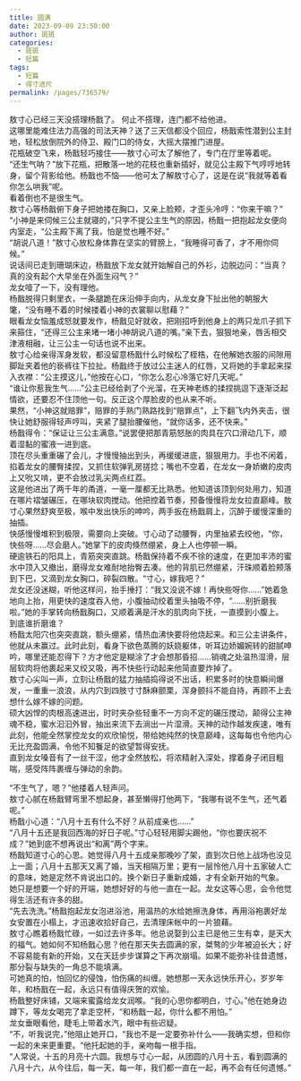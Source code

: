 ```yaml
---
title: 圆满
date: 2023-09-09 23:50:00
author: 斑斑
categories: 
  - 斑斑
  - 短篇
tags: 
  - 短篇
  - 得寸进尺
permalink: /pages/736579/
---
```


敖寸心已经三天没搭理杨戬了。<!-- more -->
何止不搭理，连门都不给他进。  
这哪里能难住法力高强的司法天神？送了三天信都没个回应，杨戬索性潜到公主封地，轻松放倒院外的侍卫、殿门口的侍女，大摇大摆推门进屋。  
花瓶破空飞来，杨戬轻巧接住——敖寸心可太了解他了，专门在厅里等着呢。  
“还生气呐？”放下花瓶，把散落一地的花枝也重新插好，就见公主殿下气哼哼地转身，留个背影给他。杨戬也不恼——他可太了解敖寸心了，这是在说“我就等着看你怎么哄我”呢。  
看着倒也不是很生气。  
敖寸心等杨戬俯下身子把她搂在胸口，又亲上脸颊，才歪头冷哼：“你来干嘛？”  
“小神是来伺候三公主就寝的，”只字不提公主生气的原因，杨戬一把抱起龙女便向内室走，“公主殿下离了我，怕是觉也睡不好。”  
“胡说八道！”敖寸心放松身体靠在坚实的臂膀上，“我睡得可香了，才不用你伺候。”  
说话间已走到珊瑚床边，杨戬放下龙女就开始解自己的外衫，边脱边问：“当真？真的没有起个大早坐在外面生闷气？”  
龙女噎了一下，没有理他。  
杨戬脱得只剩里衣，一条腿跪在床沿伸手向内，从龙女身下扯出他的朝服大氅，“没有睡不着的时候搂着小神的衣裳聊以慰藉？”  
眼看龙女恼羞成怒就要发作，杨戬见好就收，把刚招呼到他身上的两只龙爪子抓下来箍住，“还得三公主来堵一堵小神胡说八道的嘴。”亲下去，狠狠地亲，唇舌相交津液相融，让三公主一句话也说不出来。  
敖寸心给亲得浑身发软，都没留意杨戬什么时候松了桎梏，在他解她衣服的间隙用脚趾夹着他的亵裤往下拉扯。杨戬终于放过公主迷人的红唇，又将她的手拿起来探入衣襟：“公主摸这儿，”他按在心口，“你怎么忍心冷落它好几天呢。”  
“谁让你惹我生气……”公主已经给剥了个光溜，在天神老练的揉捏挑逗下逐渐泛起情欲，还要忍不住顶他一句。反正这个厚脸皮的也从来不听。  
果然，“小神这就赔罪”，赔罪的手熟门熟路找到“赔罪点”，上下翻飞内外夹击，很快让她舒服得轻声哼叫，夹紧了腿抬腰催他，“就你话多，还不快来。”  
杨戬得令：“保证让三公主满意。”说罢便把那青筋怒胀的肉具在穴口滑动几下，顺着湿黏的蜜液一进到底。  
顶在尽头重重碾了会儿，才慢慢抽出到头，再缓缓进底，狠狠用力。手也不闲着，掐着龙女的腰臀揉捏，又抓住软弹乳房搓捻；嘴也不空着，在龙女一身娇嫩的皮肉上又吮又啃，更不会放过乳尖两点红荔。  
这是他进出了两千年的甬道，一毫一厘都无比熟悉。他知道该顶到何处用力，知道在哪片褶皱碾压，在哪块软肉搅动。他把控着节奏，预备慢慢将龙女拉直巅峰。敖寸心果然舒爽至极，喉中发出快乐的呻吟，两手扳在杨戬肩上，沉醉于缓慢深重的抽插。  
快感慢慢堆积到极限，需要向上突破。寸心动了动腰臀，内里抽紧去绞他，“你，快些呀……尽会磨人。”她掌下的皮肉倏然绷紧，身上人也停顿一瞬。  
硬逾铁石的阳具上，青筋突突直跳。杨戬保持着不疾不徐的速度，在更加丰沛的蜜水中顶入又撤出，磨得龙女难耐地抬臀去凑。他的背肌已然绷紧，汗珠顺着脸颊落到下巴，又滴到龙女胸口，碎裂四散。“寸心，嫁我吧？”  
龙女还没迷糊，听他这样问，抬手捶打：“我又没说不嫁！再快些呀你……”她着急地向上抬，用更快的速度吞入他，小腹抽动绞着里头抽吸不停，“……别折磨我啦。”她的手掌转向杨戬胸口，又顺着满是汗水的肌肉向下抚，一直摸到小腹上。  
到底谁折磨谁？  
杨戬太阳穴也突突直跳，额头绷紧，情热血沸快要将他烧起来。和三公主讲条件，他就从未赢过。此时此刻，看身下欲色蒸腾的妖娆躯体，听耳边娇媚婉转的甜腻呻吟，哪里还能忍得下？方才他定是糊涂了才会想那昏招……销魂之处温热湿滑，层层软肉将他裹起来又绞又吸，再不快些行动起来他简直要炸掉了。  
敖寸心尖叫一声，立刻让杨戬的猛力抽插捣得说不出话，积累多时的快意瞬间爆发，一重重一浪浪，从内穴到四肢寸寸酥麻颤栗，浑身颤抖不能自持，再顾不上去想什么嫁不嫁的问题。  
硕大凶悍的肉根高速进出，时时夹杂些轻重不一方向不定的碾压搅动，颠得公主神魂不稳，蜜水汩汩外冒，抽出来流下去淌出一片湿滑。天神的动作越发疾速，唯有此刻，他能全然掌控龙女的欢欣愉悦，带给她纯然的快意巅峰，这每每也令他内心无比充盈圆满，令他不知餮足的欲望暂得安抚。  
直到龙女嗓音有了一丝干涩，他才全然放松，将浓精射入深处，撑着身子闭目粗喘，感受阵阵裹缠与弹动的余韵。

“不生气了，嗯？”他搂着人轻声问。  
敖寸心腻在杨戬臂弯里不想起身，甚至懒得打他两下，“我哪有说不生气，还气着呢。”  
杨戬小心道：“八月十五有什么不好？从前成亲也……”  
“八月十五还是我回西海的好日子呢。”寸心轻轻用脚尖踢他，“你也要庆祝不成？”她到底不想再说出“和离”两个字来。  
杨戬知道寸心的心思。她觉得八月十五成亲那晚吵了架，直到次日他上战场也没见上一面；八月十五那天又离了婚，当天相隔万里；更有一层怜他八月十五家破人亡的意味，她是定然不肯说出口的。换个新日子重新成婚，才有全新开始的气象。  
她只是想要一个好的开端，她想好好的与他一直在一起。龙女这等心思，会令他觉得生活还有许多的甜。  
“先去洗洗。”杨戬抱起龙女泡进浴池，用温热的水给她擦洗身体，再用浴袍裹好龙女安置在小榻上，才迅速收拾好自己，去清理床帐中的一片狼藉。  
敖寸心瞧着杨戬忙碌，一如过去许多年。他总说娶到公主已是他三生有幸，是天大的福气。她如何不知杨戬心思？他在那天失去圆满的家，桀骜的少年被迫长大；好不容易能有新的开始，又在天廷步步谋算之下再次崩塌。如果不能弥补往昔遗憾，那分裂与缺失的一角总不能填满。  
可她真的怕，怕回忆的侵蚀，怕伤痛的纠缠。她想那一天永远快乐开心，岁岁年年，和杨戬在一起，永远只有值得庆贺的欢愉。  
杨戬整好床铺，又端来蜜露给龙女润喉。“我的心思你都明白，寸心。”他在她身边蹲下，等龙女喝完了拿走空杯，“和杨戬一起，你什么都不用怕。”  
龙女垂眼看他，睫毛上带着水汽，眼中有些迟疑。  
“不，听我说完，”他阻止她开口，“我也不是一定要弥补什么——我确实想，但和你一起的未来更重要。“他托起她的手，亲吻每一根手指。  
“人常说，十五的月亮十六圆。我想与寸心一起，从团圆的八月十五，看到圆满的八月十六，从今往后，每一天，每一年，我们都一直在一起，再不会有任何遗憾。”  
